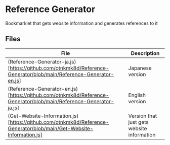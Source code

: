 # Reference Generator

Bookmarklet that gets website information and generates references to it

## Files

| File | Description |
| ---- | ---- |
| (Reference-Generator-ja.js)[https://github.com/otnkmk8d/Reference-Generator/blob/main/Reference-Generator-en.js] | Japanese version |
| (Reference-Generator-en.js)[https://github.com/otnkmk8d/Reference-Generator/blob/main/Reference-Generator-ja.js] | English version |
| (Get-Website-Information.js)[https://github.com/otnkmk8d/Reference-Generator/blob/main/Get-Website-Information.js] | Version that just gets website information |
